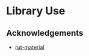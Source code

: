 
# Library Use



## Acknowledgements

 - [rut-material](https://github.com/JarekSour/library/tree/rut-material/projects/rut-material)



